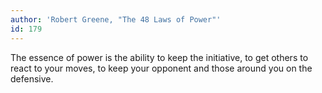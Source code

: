 ```yaml
---
author: 'Robert Greene, "The 48 Laws of Power"'
id: 179
---
```


The essence of power is the ability to keep the initiative, to get others to react to your moves, to keep your opponent and those around you on the defensive.
